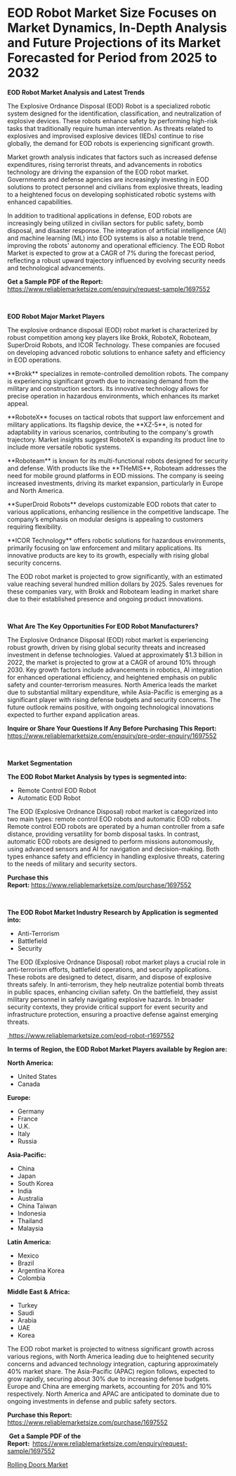 <p><h1>EOD Robot Market Size Focuses on Market Dynamics, In-Depth Analysis and Future Projections of its Market Forecasted for Period from 2025 to 2032</h1></p><p><strong>EOD Robot Market Analysis and Latest Trends</strong></p>
<p><p>The Explosive Ordnance Disposal (EOD) Robot is a specialized robotic system designed for the identification, classification, and neutralization of explosive devices. These robots enhance safety by performing high-risk tasks that traditionally require human intervention. As threats related to explosives and improvised explosive devices (IEDs) continue to rise globally, the demand for EOD robots is experiencing significant growth.</p><p>Market growth analysis indicates that factors such as increased defense expenditures, rising terrorist threats, and advancements in robotics technology are driving the expansion of the EOD robot market. Governments and defense agencies are increasingly investing in EOD solutions to protect personnel and civilians from explosive threats, leading to a heightened focus on developing sophisticated robotic systems with enhanced capabilities.</p><p>In addition to traditional applications in defense, EOD robots are increasingly being utilized in civilian sectors for public safety, bomb disposal, and disaster response. The integration of artificial intelligence (AI) and machine learning (ML) into EOD systems is also a notable trend, improving the robots' autonomy and operational efficiency. The EOD Robot Market is expected to grow at a CAGR of 7% during the forecast period, reflecting a robust upward trajectory influenced by evolving security needs and technological advancements.</p></p>
<p><strong>Get a Sample PDF of the Report:&nbsp;</strong> <a href="https://www.reliablemarketsize.com/enquiry/request-sample/1697552?utm_campaign=2212&utm_medium=2&utm_source=Github&utm_content=ia&utm_term=17022025&utm_id=eod-robot">https://www.reliablemarketsize.com/enquiry/request-sample/1697552</a></p>
<p>&nbsp;</p>
<p><strong>EOD Robot Major Market Players</strong></p>
<p><p>The explosive ordnance disposal (EOD) robot market is characterized by robust competition among key players like Brokk, RoboteX, Roboteam, SuperDroid Robots, and ICOR Technology. These companies are focused on developing advanced robotic solutions to enhance safety and efficiency in EOD operations.</p><p>**Brokk** specializes in remote-controlled demolition robots. The company is experiencing significant growth due to increasing demand from the military and construction sectors. Its innovative technology allows for precise operation in hazardous environments, which enhances its market appeal. </p><p>**RoboteX** focuses on tactical robots that support law enforcement and military applications. Its flagship device, the **XZ-5**, is noted for adaptability in various scenarios, contributing to the company's growth trajectory. Market insights suggest RoboteX is expanding its product line to include more versatile robotic systems.</p><p>**Roboteam** is known for its multi-functional robots designed for security and defense. With products like the **THeMIS**, Roboteam addresses the need for mobile ground platforms in EOD missions. The company is seeing increased investments, driving its market expansion, particularly in Europe and North America.</p><p>**SuperDroid Robots** develops customizable EOD robots that cater to various applications, enhancing resilience in the competitive landscape. The company’s emphasis on modular designs is appealing to customers requiring flexibility.</p><p>**ICOR Technology** offers robotic solutions for hazardous environments, primarily focusing on law enforcement and military applications. Its innovative products are key to its growth, especially with rising global security concerns.</p><p>The EOD robot market is projected to grow significantly, with an estimated value reaching several hundred million dollars by 2025. Sales revenues for these companies vary, with Brokk and Roboteam leading in market share due to their established presence and ongoing product innovations.</p></p>
<p>&nbsp;</p>
<p><strong>What Are The Key Opportunities For EOD Robot Manufacturers?</strong></p>
<p><p>The Explosive Ordnance Disposal (EOD) robot market is experiencing robust growth, driven by rising global security threats and increased investment in defense technologies. Valued at approximately $1.3 billion in 2022, the market is projected to grow at a CAGR of around 10% through 2030. Key growth factors include advancements in robotics, AI integration for enhanced operational efficiency, and heightened emphasis on public safety and counter-terrorism measures. North America leads the market due to substantial military expenditure, while Asia-Pacific is emerging as a significant player with rising defense budgets and security concerns. The future outlook remains positive, with ongoing technological innovations expected to further expand application areas.</p></p>
<p><strong>Inquire or Share Your Questions If Any Before Purchasing This Report:</strong> <a href="https://www.reliablemarketsize.com/enquiry/pre-order-enquiry/1697552?utm_campaign=2212&utm_medium=2&utm_source=Github&utm_content=ia&utm_term=17022025&utm_id=eod-robot">https://www.reliablemarketsize.com/enquiry/pre-order-enquiry/1697552</a></p>
<p>&nbsp;</p>
<p><strong>Market Segmentation</strong></p>
<p><strong>The EOD Robot Market Analysis by types is segmented into:</strong></p>
<p><ul><li>Remote Control EOD Robot</li><li>Automatic EOD Robot</li></ul></p>
<p><p>The EOD (Explosive Ordnance Disposal) robot market is categorized into two main types: remote control EOD robots and automatic EOD robots. Remote control EOD robots are operated by a human controller from a safe distance, providing versatility for bomb disposal tasks. In contrast, automatic EOD robots are designed to perform missions autonomously, using advanced sensors and AI for navigation and decision-making. Both types enhance safety and efficiency in handling explosive threats, catering to the needs of military and security sectors.</p></p>
<p><strong>Purchase this Report:&nbsp;</strong><a href="https://www.reliablemarketsize.com/purchase/1697552?utm_campaign=2212&utm_medium=2&utm_source=Github&utm_content=ia&utm_term=17022025&utm_id=eod-robot">https://www.reliablemarketsize.com/purchase/1697552</a></p>
<p>&nbsp;</p>
<p><strong>The EOD Robot Market Industry Research by Application is segmented into:</strong></p>
<p><ul><li>Anti-Terrorism</li><li>Battlefield</li><li>Security</li></ul></p>
<p><p>The EOD (Explosive Ordnance Disposal) robot market plays a crucial role in anti-terrorism efforts, battlefield operations, and security applications. These robots are designed to detect, disarm, and dispose of explosive threats safely. In anti-terrorism, they help neutralize potential bomb threats in public spaces, enhancing civilian safety. On the battlefield, they assist military personnel in safely navigating explosive hazards. In broader security contexts, they provide critical support for event security and infrastructure protection, ensuring a proactive defense against emerging threats.</p></p>
<p><a href="https://www.reliablemarketsize.com/eod-robot-r1697552?utm_campaign=2212&utm_medium=2&utm_source=Github&utm_content=ia&utm_term=17022025&utm_id=eod-robot">&nbsp;https://www.reliablemarketsize.com/eod-robot-r1697552</a></p>
<p><strong>In terms of Region, the EOD Robot Market Players available by Region are:</strong></p>
<p>
    <p> <strong> North America: </strong>
        <ul>
            <li>United States</li>
            <li>Canada</li>
        </ul>
        </p> 
    <p> <strong> Europe: </strong>
        <ul>
            <li>Germany</li>
            <li>France</li>
            <li>U.K.</li>
            <li>Italy</li>
            <li>Russia</li>
        </ul>
        </p> 
    <p> <strong> Asia-Pacific: </strong>
        <ul>
            <li>China</li>
            <li>Japan</li>
            <li>South Korea</li>
            <li>India</li>
            <li>Australia</li>
            <li>China Taiwan</li>
            <li>Indonesia</li>
            <li>Thailand</li>
            <li>Malaysia</li>
        </ul>
        </p> 
    <p> <strong> Latin America: </strong>
        <ul>
            <li>Mexico</li>
            <li>Brazil</li>
            <li>Argentina Korea</li>
            <li>Colombia</li>
        </ul>
        </p> 
    <p> <strong> Middle East & Africa: </strong>
        <ul>
            <li>Turkey</li>
            <li>Saudi</li>
            <li>Arabia</li>
            <li>UAE</li>
            <li>Korea</li>
        </ul>
    </p>
    </p>
<p><p>The EOD robot market is projected to witness significant growth across various regions, with North America leading due to heightened security concerns and advanced technology integration, capturing approximately 40% market share. The Asia-Pacific (APAC) region follows, expected to grow rapidly, securing about 30% due to increasing defense budgets. Europe and China are emerging markets, accounting for 20% and 10% respectively. North America and APAC are anticipated to dominate due to ongoing investments in defense and public safety sectors.</p></p>
<p><strong>Purchase this Report: </strong><a href="https://www.reliablemarketsize.com/purchase/1697552?utm_campaign=2212&utm_medium=2&utm_source=Github&utm_content=ia&utm_term=17022025&utm_id=eod-robot">https://www.reliablemarketsize.com/purchase/1697552</a></p>
<p>&nbsp;<strong>Get a Sample PDF of the Report:&nbsp;&nbsp;</strong><a href="https://www.reliablemarketsize.com/enquiry/request-sample/1697552?utm_campaign=2212&utm_medium=2&utm_source=Github&utm_content=ia&utm_term=17022025&utm_id=eod-robot">https://www.reliablemarketsize.com/enquiry/request-sample/1697552</a></p>
<p><strong></strong></p>
<p><p><a href="https://github.com/gullattedenna/Market-Research-Report-List-1/blob/main/rolling-doors-market.md?utm_campaign=2212&utm_medium=2&utm_source=Github&utm_content=ia&utm_term=17022025&utm_id=eod-robot">Rolling Doors Market</a></p></p>